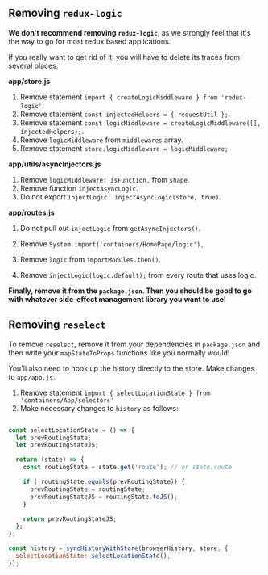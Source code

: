 ## Removing `redux-logic`

**We don't recommend removing `redux-logic`**, as we strongly feel that it's the
way to go for most redux based applications.

If you really want to get rid of it, you will have to delete its traces from several places.

**app/store.js**

1. Remove statement `import { createLogicMiddleware } from 'redux-logic'`.
2. Remove statement `const injectedHelpers = { requestUtil };`.
3. Remove statement `const logicMiddleware = createLogicMiddleware([], injectedHelpers);`.
4. Remove `logicMiddleware` from `middlewares` array.
5. Remove statement `store.logicMiddleware = logicMiddleware;`

**app/utils/asyncInjectors.js**

1. Remove `logicMiddleware: isFunction,` from `shape`.
2. Remove function `injectAsyncLogic`.
3. Do not export `injectLogic: injectAsyncLogic(store, true)`.

**app/routes.js**

1. Do not pull out `injectLogic` from `getAsyncInjectors()`.
2. Remove `System.import('containers/HomePage/logic'),`

2. Remove `logic` from `importModules.then()`.
3. Remove `injectLogic(logic.default);` from every route that uses logic.

**Finally, remove it from the `package.json`. Then you should be good to go with whatever
side-effect management library you want to use!**

## Removing `reselect`

To remove `reselect`, remove it from your dependencies in `package.json` and then write
your `mapStateToProps` functions like you normally would!

You'll also need to hook up the history directly to the store. Make changes to `app/app.js`.

1. Remove statement `import { selectLocationState } from 'containers/App/selectors'`
2. Make necessary changes to `history` as follows:

```js

const selectLocationState = () => {
  let prevRoutingState;
  let prevRoutingStateJS;

  return (state) => {
    const routingState = state.get('route'); // or state.route

    if (!routingState.equals(prevRoutingState)) {
      prevRoutingState = routingState;
      prevRoutingStateJS = routingState.toJS();
    }

    return prevRoutingStateJS;
  };
};

const history = syncHistoryWithStore(browserHistory, store, {
  selectLocationState: selectLocationState(),
});
```
